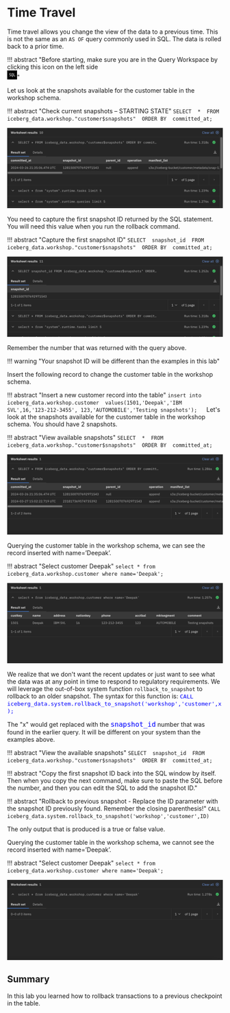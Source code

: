 # Time Travel

Time travel allows you change the view of the data to a previous time. This is not the same as an `AS OF` query commonly used in SQL. The data is rolled back to a prior time.

!!! abstract "Before starting, make sure you are in the Query Workspace by clicking this icon on the left side<br>![icon](wxd-images/watsonx-workspace-icon.png)"

Let us look at the snapshots available for the customer table in the workshop schema.

!!! abstract "Check current snapshots – STARTING STATE"
      ```
      SELECT 
         * 
      FROM 
         iceberg_data.workshop."customer$snapshots" 
      ORDER BY 
         committed_at;
      ```

![Browser](wxd-images/watsonx-sql-snapshots1.png)

You need to capture the first snapshot ID returned by the SQL statement. You will need this value when you run the rollback command.

!!! abstract "Capture the first snapshot ID"
      ```
      SELECT 
         snapshot_id 
      FROM 
         iceberg_data.workshop."customer$snapshots" 
      ORDER BY 
         committed_at;
      ```

![Browser](wxd-images/watsonx-sql-snapshots2.png)      

Remember the number that was returned with the query above. 

!!! warning "Your snapshot ID will be different than the examples in this lab"

Insert the following record to change the customer table in the workshop schema. 

!!! abstract "Insert a new customer record into the table"
      ```
      insert into iceberg_data.workshop.customer 
         values(1501,'Deepak','IBM SVL',16,'123-212-3455',
                123,'AUTOMOBILE','Testing snapshots');
      ```
 
Let's look at the snapshots available for the customer table in the workshop schema. You should have 2 snapshots. 

!!! abstract "View available snapshots"
      ```
      SELECT 
         * 
      FROM 
         iceberg_data.workshop."customer$snapshots" 
      ORDER BY 
         committed_at;
      ```

 ![Browser](wxd-images/watsonx-sql-snapshots3.png)

Querying the customer table in the workshop schema, we can see the record inserted with name=’Deepak’.

!!! abstract "Select customer Deepak"
      ```
      select * from iceberg_data.workshop.customer where name='Deepak';
      ```

 ![Browser](wxd-images/watsonx-sql-snapshots4.png)

We realize that we don't want the recent updates or just want to see what the data was at any point in time to respond to regulatory requirements. We will leverage the out-of-box system function `rollback_to_snapshot` to rollback to an older snapshot. The syntax for this function is:
<code style="color:blue; font-size: small">CALL iceberg_data.system.rollback_to_snapshot('workshop','customer',x);</code>

The "x" would get replaced with the <code style="color:blue;font-size:medium;">snapshot_id</code> number that was found in the earlier query. It will be different on your system than the examples above.

!!! abstract "View the available snapshots"
      ```
      SELECT 
         snapshot_id 
      FROM 
         iceberg_data.workshop."customer$snapshots" 
      ORDER BY 
         committed_at;
      ```

!!! abstract "Copy the first snapshot ID back into the SQL window by itself. Then when you copy the next command, make sure to paste the SQL before the number, and then you can edit the SQL to add the snapshot ID." 

!!! abstract "Rollback to previous snapshot - Replace the ID parameter with the snapshot ID previously found. Remember the closing parenthesis!"
      ```
      CALL iceberg_data.system.rollback_to_snapshot('workshop','customer',ID)
      ```

The only output that is produced is a true or false value.

Querying the customer table in the workshop schema, we cannot see the record inserted with name=’Deepak’.

!!! abstract "Select customer Deepak"
      ```
      select * from iceberg_data.workshop.customer where name='Deepak';
      ```

![Browser](wxd-images/watsonx-sql-snapshots5.png)

## Summary

In this lab you learned how to rollback transactions to a previous checkpoint in the table.